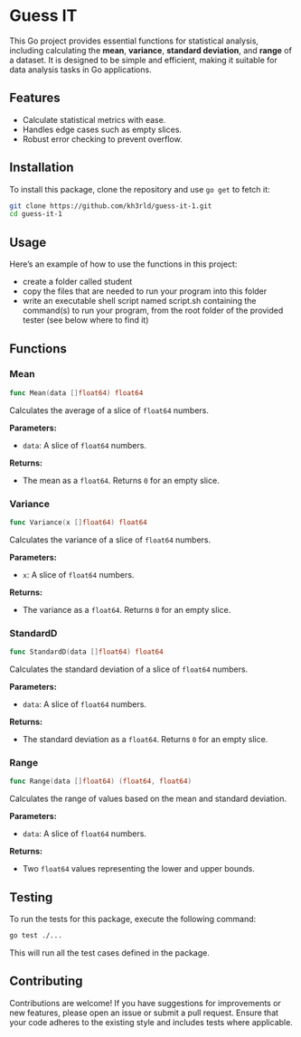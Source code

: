 # Guess IT

This Go project provides essential functions for statistical analysis, including calculating the **mean**, **variance**, **standard deviation**, and **range** of a dataset. It is designed to be simple and efficient, making it suitable for data analysis tasks in Go applications.

## Features

- Calculate statistical metrics with ease.
- Handles edge cases such as empty slices.
- Robust error checking to prevent overflow.

## Installation

To install this package, clone the repository and use `go get` to fetch it:

```bash
git clone https://github.com/kh3rld/guess-it-1.git
cd guess-it-1
```

## Usage

Here’s an example of how to use the functions in this project:

- create a folder called student
- copy the files that are needed to run your program into this folder
- write an executable shell script named script.sh containing the command(s) to run your program, from the root folder of the provided tester (see below where to find it)

## Functions

### Mean

```go
func Mean(data []float64) float64
```

Calculates the average of a slice of `float64` numbers.

**Parameters:**

- `data`: A slice of `float64` numbers.

**Returns:**

- The mean as a `float64`. Returns `0` for an empty slice.

### Variance

```go
func Variance(x []float64) float64
```

Calculates the variance of a slice of `float64` numbers.

**Parameters:**

- `x`: A slice of `float64` numbers.

**Returns:**

- The variance as a `float64`. Returns `0` for an empty slice.

### StandardD

```go
func StandardD(data []float64) float64
```

Calculates the standard deviation of a slice of `float64` numbers.

**Parameters:**

- `data`: A slice of `float64` numbers.

**Returns:**

- The standard deviation as a `float64`. Returns `0` for an empty slice.

### Range

```go
func Range(data []float64) (float64, float64)
```

Calculates the range of values based on the mean and standard deviation.

**Parameters:**

- `data`: A slice of `float64` numbers.

**Returns:**

- Two `float64` values representing the lower and upper bounds.

## Testing

To run the tests for this package, execute the following command:

```bash
go test ./...
```

This will run all the test cases defined in the package.

## Contributing

Contributions are welcome! If you have suggestions for improvements or new features, please open an issue or submit a pull request. Ensure that your code adheres to the existing style and includes tests where applicable.

